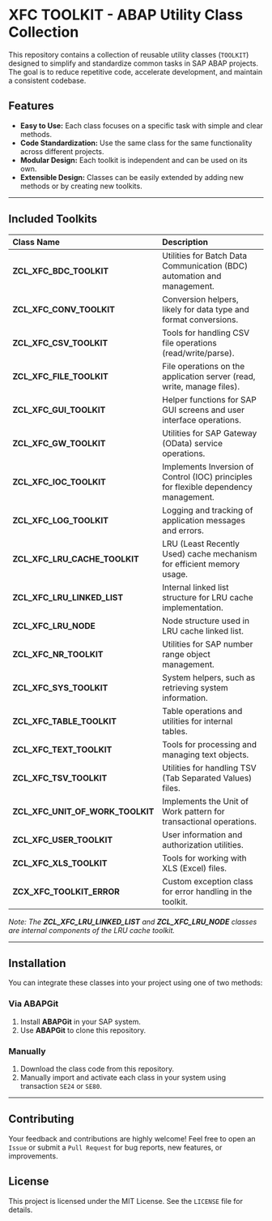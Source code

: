 # XFC TOOLKIT - ABAP Utility Class Collection

This repository contains a collection of reusable utility classes (`TOOLKIT`) designed to simplify and standardize common tasks in SAP ABAP projects. The goal is to reduce repetitive code, accelerate development, and maintain a consistent codebase.

## Features

  * **Easy to Use:** Each class focuses on a specific task with simple and clear methods.
  * **Code Standardization:** Use the same class for the same functionality across different projects.
  * **Modular Design:** Each toolkit is independent and can be used on its own.
  * **Extensible Design:** Classes can be easily extended by adding new methods or by creating new toolkits.

-----

## Included Toolkits
| Class Name | Description |
| :--- | :--- |
| **ZCL_XFC_BDC_TOOLKIT** | Utilities for Batch Data Communication (BDC) automation and management. |
| **ZCL_XFC_CONV_TOOLKIT** | Conversion helpers, likely for data type and format conversions. |
| **ZCL_XFC_CSV_TOOLKIT** | Tools for handling CSV file operations (read/write/parse). |
| **ZCL_XFC_FILE_TOOLKIT** | File operations on the application server (read, write, manage files). |
| **ZCL_XFC_GUI_TOOLKIT** | Helper functions for SAP GUI screens and user interface operations. |
| **ZCL_XFC_GW_TOOLKIT** | Utilities for SAP Gateway (OData) service operations. |
| **ZCL_XFC_IOC_TOOLKIT** | Implements Inversion of Control (IOC) principles for flexible dependency management. |
| **ZCL_XFC_LOG_TOOLKIT** | Logging and tracking of application messages and errors. |
| **ZCL_XFC_LRU_CACHE_TOOLKIT** | LRU (Least Recently Used) cache mechanism for efficient memory usage. |
| **ZCL_XFC_LRU_LINKED_LIST** | Internal linked list structure for LRU cache implementation. |
| **ZCL_XFC_LRU_NODE** | Node structure used in LRU cache linked list. |
| **ZCL_XFC_NR_TOOLKIT** | Utilities for SAP number range object management. |
| **ZCL_XFC_SYS_TOOLKIT** | System helpers, such as retrieving system information. |
| **ZCL_XFC_TABLE_TOOLKIT** | Table operations and utilities for internal tables. |
| **ZCL_XFC_TEXT_TOOLKIT** | Tools for processing and managing text objects. |
| **ZCL_XFC_TSV_TOOLKIT** | Utilities for handling TSV (Tab Separated Values) files. |
| **ZCL_XFC_UNIT_OF_WORK_TOOLKIT** | Implements the Unit of Work pattern for transactional operations. |
| **ZCL_XFC_USER_TOOLKIT** | User information and authorization utilities. |
| **ZCL_XFC_XLS_TOOLKIT** | Tools for working with XLS (Excel) files. |
| **ZCX_XFC_TOOLKIT_ERROR** | Custom exception class for error handling in the toolkit. |

*Note: The **ZCL\_XFC\_LRU\_LINKED\_LIST** and **ZCL\_XFC\_LRU\_NODE** classes are internal components of the LRU cache toolkit.*

-----

## Installation

You can integrate these classes into your project using one of two methods:

### Via ABAPGit

1.  Install **ABAPGit** in your SAP system.
2.  Use **ABAPGit** to clone this repository.

### Manually

1.  Download the class code from this repository.
2.  Manually import and activate each class in your system using transaction `SE24` or `SE80`.

-----

## Contributing

Your feedback and contributions are highly welcome\! Feel free to open an `Issue` or submit a `Pull Request` for bug reports, new features, or improvements.

## License

This project is licensed under the MIT License. See the `LICENSE` file for details.